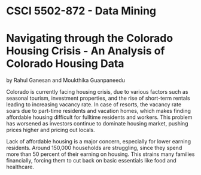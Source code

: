# CSCI 5502-872 - Data Mining

# Navigating through the Colorado Housing Crisis - An Analysis of Colorado Housing Data

by Rahul Ganesan and Moukthika Guanpaneedu

Colorado is currently facing housing crisis, due to various factors such as seasonal tourism, investment properties, and the rise of short-term rentals leading to increasing vacancy rate.  In case of resorts, the vacancy rate soars due to part-time residents and vacation homes, which makes finding affordable housing difficult for fulltime residents and workers. This problem has worsened as investors continue to dominate housing market, pushing prices higher and pricing out locals.

Lack of affordable housing is a major concern, especially for lower earning residents. Around 150,000 households are struggling, since they spend more than 50 percent of their earning on housing.  This strains many families financially, forcing them to cut back on basic essentials like food and healthcare.
